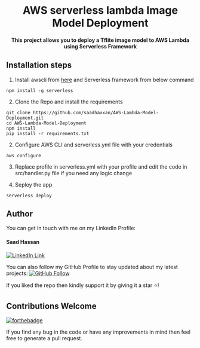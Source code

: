 <div align="center">
<h1>AWS serverless lambda Image Model Deployment</h1>
<h4>This project allows you to deploy a Tflite image model to AWS Lambda using Serverless Framework</h4>
</div>

## Installation steps

1. Install awscli from [here](https://docs.aws.amazon.com/cli/latest/userguide/getting-started-install.html) and Serverless framework from below command
```
npm install -g serverless
```

2. Clone the Repo and install the requirements

```
git clone https://github.com/saadhaxxan/AWS-Lambda-Model-Deployment.git
cd AWS-Lambda-Model-Deployment
npm install
pip install -r requirements.txt
```
2. Configure AWS CLI and serverless.yml file with your credentials
```
aws configure
```
3. Replace profile in serverless.yml with your profile and edit the code in src/handler.py file if you need any logic change

4. Seploy the app 
```
serverless deploy
```

## Author
You can get in touch with me on my LinkedIn Profile:

#### Saad Hassan
[![LinkedIn Link](https://img.shields.io/badge/Connect-saadhaxxan-blue.svg?logo=linkedin&longCache=true&style=social&label=Connect
)](https://www.linkedin.com/in/saadhaxxan)

You can also follow my GitHub Profile to stay updated about my latest projects: [![GitHub Follow](https://img.shields.io/badge/Connect-saadhaxxan-blue.svg?logo=Github&longCache=true&style=social&label=Follow)](https://github.com/saadhaxxan)

If you liked the repo then kindly support it by giving it a star ⭐!

## Contributions Welcome
[![forthebadge](https://forthebadge.com/images/badges/built-with-love.svg)](#)

If you find any bug in the code or have any improvements in mind then feel free to generate a pull request.

